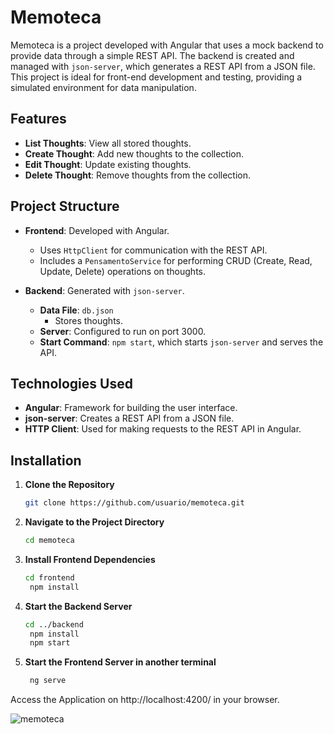 # Memoteca

Memoteca is a project developed with Angular that uses a mock backend to provide data through a simple REST API. The backend is created and managed with `json-server`, which generates a REST API from a JSON file. This project is ideal for front-end development and testing, providing a simulated environment for data manipulation.

## Features

- **List Thoughts**: View all stored thoughts.
- **Create Thought**: Add new thoughts to the collection.
- **Edit Thought**: Update existing thoughts.
- **Delete Thought**: Remove thoughts from the collection.

## Project Structure

- **Frontend**: Developed with Angular.
  - Uses `HttpClient` for communication with the REST API.
  - Includes a `PensamentoService` for performing CRUD (Create, Read, Update, Delete) operations on thoughts.

- **Backend**: Generated with `json-server`.
  - **Data File**: `db.json`
    - Stores thoughts.
  - **Server**: Configured to run on port 3000.
  - **Start Command**: `npm start`, which starts `json-server` and serves the API.

## Technologies Used

- **Angular**: Framework for building the user interface.
- **json-server**: Creates a REST API from a JSON file.
- **HTTP Client**: Used for making requests to the REST API in Angular.

## Installation

1. **Clone the Repository**
   ```bash
   git clone https://github.com/usuario/memoteca.git


2. **Navigate to the Project Directory**
   ```bash
   cd memoteca


3. **Install Frontend Dependencies**
   ```bash
   cd frontend
    npm install


4. **Start the Backend Server**
   ```bash
   cd ../backend
    npm install
    npm start


5. **Start the Frontend Server in another terminal**
   ```bash
    ng serve


Access the Application on http://localhost:4200/ in your browser.

![memoteca](https://github.com/user-attachments/assets/cb6c1870-98cc-4433-9d00-67853eb060d9)

